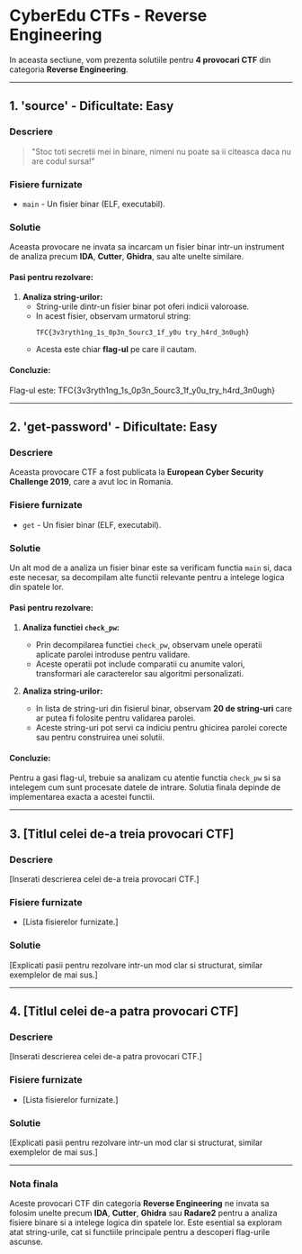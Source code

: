 # **CyberEdu CTFs - Reverse Engineering**

In aceasta sectiune, vom prezenta solutiile pentru **4 provocari CTF** din categoria **Reverse Engineering**.

---

## **1. 'source' - Dificultate: Easy**

### **Descriere**
> "Stoc toti secretii mei in binare, nimeni nu poate sa ii citeasca daca nu are codul sursa!"

### **Fisiere furnizate**
- `main` - Un fisier binar (ELF, executabil).

### **Solutie**
Aceasta provocare ne invata sa incarcam un fisier binar intr-un instrument de analiza precum **IDA**, **Cutter**, **Ghidra**, sau alte unelte similare.

#### **Pasi pentru rezolvare:**
1. **Analiza string-urilor:**
   - String-urile dintr-un fisier binar pot oferi indicii valoroase.
   - In acest fisier, observam urmatorul string:
     ```
     TFC{3v3ryth1ng_1s_0p3n_5ourc3_1f_y0u try_h4rd_3n0ugh}
     ```
   - Acesta este chiar **flag-ul** pe care il cautam.

#### **Concluzie:**
Flag-ul este: TFC{3v3ryth1ng_1s_0p3n_5ourc3_1f_y0u_try_h4rd_3n0ugh}


---

## **2. 'get-password' - Dificultate: Easy**

### **Descriere**
Aceasta provocare CTF a fost publicata la **European Cyber Security Challenge 2019**, care a avut loc in Romania.

### **Fisiere furnizate**
- `get` - Un fisier binar (ELF, executabil).

### **Solutie**
Un alt mod de a analiza un fisier binar este sa verificam functia `main` si, daca este necesar, sa decompilam alte functii relevante pentru a intelege logica din spatele lor.

#### **Pasi pentru rezolvare:**
1. **Analiza functiei `check_pw`:**
   - Prin decompilarea functiei `check_pw`, observam unele operatii aplicate parolei introduse pentru validare.
   - Aceste operatii pot include comparatii cu anumite valori, transformari ale caracterelor sau algoritmi personalizati.

2. **Analiza string-urilor:**
   - In lista de string-uri din fisierul binar, observam **20 de string-uri** care ar putea fi folosite pentru validarea parolei.
   - Aceste string-uri pot servi ca indiciu pentru ghicirea parolei corecte sau pentru construirea unei solutii.

#### **Concluzie:**
Pentru a gasi flag-ul, trebuie sa analizam cu atentie functia `check_pw` si sa intelegem cum sunt procesate datele de intrare. Solutia finala depinde de implementarea exacta a acestei functii.

---

## **3. [Titlul celei de-a treia provocari CTF]**

### **Descriere**
[Inserati descrierea celei de-a treia provocari CTF.]

### **Fisiere furnizate**
- [Lista fisierelor furnizate.]

### **Solutie**
[Explicati pasii pentru rezolvare intr-un mod clar si structurat, similar exemplelor de mai sus.]

---

## **4. [Titlul celei de-a patra provocari CTF]**

### **Descriere**
[Inserati descrierea celei de-a patra provocari CTF.]

### **Fisiere furnizate**
- [Lista fisierelor furnizate.]

### **Solutie**
[Explicati pasii pentru rezolvare intr-un mod clar si structurat, similar exemplelor de mai sus.]

---

### **Nota finala**
Aceste provocari CTF din categoria **Reverse Engineering** ne invata sa folosim unelte precum **IDA**, **Cutter**, **Ghidra** sau **Radare2** pentru a analiza fisiere binare si a intelege logica din spatele lor. Este esential sa exploram atat string-urile, cat si functiile principale pentru a descoperi flag-urile ascunse.



